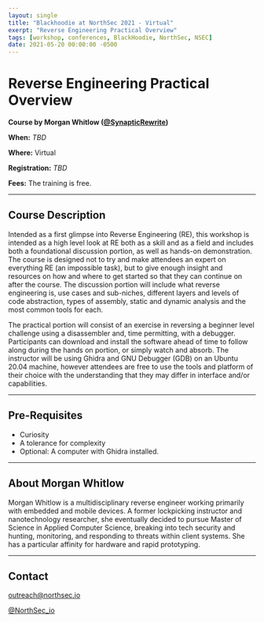 ```yaml
---
layout: single
title: "Blackhoodie at NorthSec 2021 - Virtual"
exerpt: "Reverse Engineering Practical Overview"
tags: [workshop, conferences, BlackHoodie, NorthSec, NSEC]
date: 2021-05-20 00:00:00 -0500
---
```


# Reverse Engineering Practical Overview

**Course by Morgan Whitlow ([@SynapticRewrite](https://twitter.com/SynapticRewrite))**

**When:** *TBD*

**Where:** Virtual

**Registration:** *TBD*

**Fees:** The training is free.

---

## Course Description

Intended as a first glimpse into Reverse Engineering (RE), this workshop is intended as a high level look at RE both as a skill and as a field and includes both a foundational discussion portion, as well as hands-on demonstration. The course is designed not to try and make attendees an expert on everything RE (an impossible task), but to give enough insight and resources on how and where to get started so that they can continue on after the course. The discussion portion will include what reverse engineering is, use cases and sub-niches, different layers and levels of code abstraction, types of assembly, static and dynamic analysis and the most common tools for each.

The practical portion will consist of an exercise in reversing a beginner level challenge using a disassembler and, time permitting, with a debugger. Participants can download and install the software ahead of time to follow along during the hands on portion, or simply watch and absorb. The instructor will be using Ghidra and GNU Debugger (GDB) on an Ubuntu 20.04 machine, however attendees are free to use the tools and platform of their choice with the understanding that they may differ in interface and/or capabilities.

---

## Pre-Requisites

- Curiosity
- A tolerance for complexity
- Optional: A computer with Ghidra installed.

---

## About Morgan Whitlow

Morgan Whitlow is a multidisciplinary reverse engineer working primarily with embedded and mobile devices. A former lockpicking instructor and nanotechnology researcher, she eventually decided to pursue Master of Science in Applied Computer Science, breaking into tech security and hunting, monitoring, and responding to threats within client systems. She has a particular affinity for hardware and rapid prototyping.

---

## Contact
[outreach@northsec.io](mailto:outreach@northsec.io)

[@NorthSec_io](https://twitter.com/NorthSec_io)